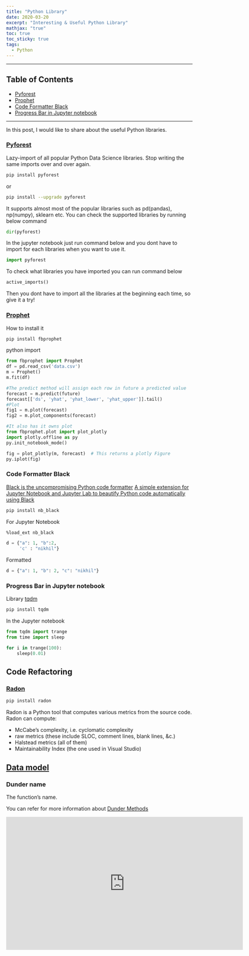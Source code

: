 ```yaml
---
title: "Python Library"
date: 2020-03-20
excerpt: "Interesting & Useful Python Library"
mathjax: "true"
toc: true
toc_sticky: true
tags:
  - Python
---
```

---

## Table of Contents
  * [Pyforest](#pyforest)
  * [Prophet](#prophet)
  * [Code Formatter Black](#code-formatter-black)
  * [Progress Bar in Jupyter notebook](#progress-bar-in-jupyter-notebook)

---

In this post, I would like to share about the useful Python libraries.

### [Pyforest](https://pypi.org/project/pyforest/)

Lazy-import of all popular Python Data Science libraries. Stop writing the same imports over and over again.

```bash
pip install pyforest
```
or
```bash
pip install --upgrade pyforest
```
It supports almost most of the popular libraries such as pd(pandas), np(numpy), sklearn etc. You can check the supported libraries by running below command

```python
dir(pyforest)
```

In the jupyter notebook just run command below and you dont have to import for each libraries when you want to use it.
```python
import pyforest
```
To check what libraries you have imported you can run command below
```python
active_imports()
```

Then you dont have to import all the libraries at the beginning each time, so give it a try!

### [Prophet](https://facebook.github.io/prophet/docs/quick_start.html)

How to install it
```bash
pip install fbprophet
```
python import
```python
from fbprophet import Prophet
df = pd.read_csv('data.csv')
m = Prophet()
m.fit(df)

#The predict method will assign each row in future a predicted value
forecast = m.predict(future)
forecast[['ds', 'yhat', 'yhat_lower', 'yhat_upper']].tail()
#Plot
fig1 = m.plot(forecast)
fig2 = m.plot_components(forecast)

#It also has it owns plot
from fbprophet.plot import plot_plotly
import plotly.offline as py
py.init_notebook_mode()

fig = plot_plotly(m, forecast)  # This returns a plotly Figure
py.iplot(fig)
```

### Code Formatter Black
[Black is the uncompromising Python code formatter](https://github.com/psf/black)
[A simple extension for Jupyter Notebook and Jupyter Lab to beautify Python code automatically using Black](https://github.com/dnanhkhoa/nb_black)

```bash
pip install nb_black
```

For Jupyter Notebook

```bash
%load_ext nb_black
```

```python
d = {"a": 1, "b":2, 
     'c' : "nikhil"}
```

Formatted
```python
d = {"a": 1, "b": 2, "c": "nikhil"}
```

### Progress Bar in Jupyter notebook

Library [tqdm](https://github.com/tqdm/tqdm)

```bash
pip install tqdm
```

In the Jupyter notebook

```python
from tqdm import trange
from time import sleep

for i in trange(100):
    sleep(0.01)
```
## Code Refactoring

### [Radon](https://pypi.org/project/radon/)

```bash
pip install radon
```
Radon is a Python tool that computes various metrics from the source code. Radon can compute:

- McCabe’s complexity, i.e. cyclomatic complexity
- raw metrics (these include SLOC, comment lines, blank lines, &c.)
- Halstead metrics (all of them)
- Maintainability Index (the one used in Visual Studio)

## [Data model](https://docs.python.org/3/reference/datamodel.html#Callable%20types)
### Dunder __name__

The function’s name.

You can refer for more information about [Dunder Methods](https://dbader.org/blog/python-dunder-methods)

<iframe width="640" height="360" src="https://www.youtube-nocookie.com/embed/lXZKTh3_WW4?controls=0&amp;showinfo=0" frameborder="0" allowfullscreen></iframe>